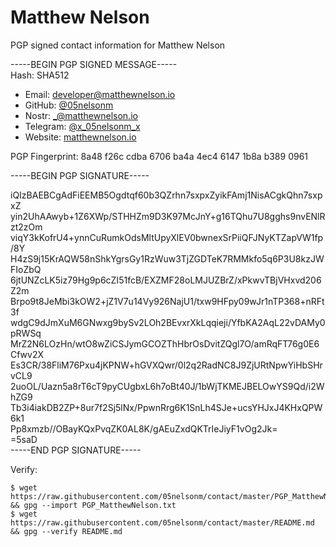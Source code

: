 Matthew Nelson
===

PGP signed contact information for Matthew Nelson

-----BEGIN PGP SIGNED MESSAGE-----  
Hash: SHA512

 * Email: [developer@matthewnelson.io](mailto:developer@matthewnelson.io)
 * GitHub: [@05nelsonm](https://github.com/05nelsonm)
 * Nostr: [_@matthewnelson.io](https://primal.net/p/npub1j3fs72nlngpdgy2njn0rycd0f45lyv8r0j45sjvqcdmszzc0agmqvh7lq8)
 * Telegram: [@x_05nelsonm_x](https://t.me/x_05nelsonm_x)
 * Website: [matthewnelson.io](https://matthewnelson.io)

PGP Fingerprint: 8a48 f26c cdba 6706 ba4a 4ec4 6147 1b8a b389 0961

-----BEGIN PGP SIGNATURE-----

iQIzBAEBCgAdFiEEMB5Ogdtqf60b3QZrhn7sxpxZyikFAmj1NisACgkQhn7sxpxZ  
yin2UhAAwyb+1Z6XWp/STHHZm9D3K97McJnY+g16TQhu7U8gghs9nvENlRzt2zOm  
viqY3kKofrU4+ynnCuRumkOdsMltUpyXlEV0bwnexSrPiiQFJNyKTZapVW1fp/8Y  
H4zS9j15KrAQW58nShkYgrsGy1RzWuw3TjZGDTeK7RMMkfo5q6P3U8kzJWFIoZbQ  
6jtUNZcLK5iz79Hg9p6cZI51fcB/EXZMF28oLMJUZBrZ/xPkwvTBjVHxvd206Z2m  
Brpo9t8JeMbi3kOW2+jZ1V7u14Vy926NajU1/txw9HFpy09wJr1nTP368+nRFt3f  
wdgC9dJmXuM6GNwxg9bySv2LOh2BEvxrXkLqqieji/YfbKA2AqL22vDAMy0pRWSq  
MrZ2N6LOzHn/wtO8wZiCSJymGCOZThHbrOsDvitZQgl7O/amRqFT76g0E6Cfwv2X  
Es3CR/38FliM76Pxu4jKPNW+hGVXQwr/0l2q2RadNC8J9ZjURtNpwYiHbSHrvCL9  
2uoOL/Uazn5a8rT6cT9pyCUgbxL6h7oBt40J/1bWjTKMEJBELOwYS9Qd/i2WhZG9  
Tb3i4iakDB2ZP+8ur7f2Sj5lNx/PpwnRrg6K1SnLh4SJe+ucsYHJxJ4KHxQPW6k1  
Pp8xmzb//OBayKQxPvqZK0AL8K/gAEuZxdQKTrIeJiyF1vOg2Jk=  
=5saD  
-----END PGP SIGNATURE-----

Verify:  
```
$ wget https://raw.githubusercontent.com/05nelsonm/contact/master/PGP_MatthewNelson.txt && gpg --import PGP_MatthewNelson.txt
$ wget https://raw.githubusercontent.com/05nelsonm/contact/master/README.md && gpg --verify README.md
```

